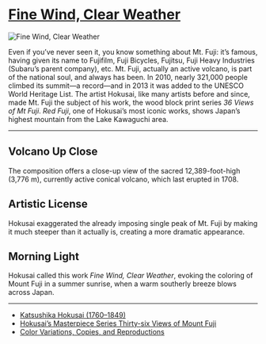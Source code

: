 # [Fine Wind, Clear Weather](http://artsmia.github.io/griot/#/o/7505)
![Fine Wind, Clear Weather](http://api.artsmia.org/images/7505/large.jpg)

Even if you’ve never seen it, you know something about Mt. Fuji: it’s famous, having given its name to Fujifilm, Fuji Bicycles, Fujitsu, Fuji Heavy Industries (Subaru’s parent company), etc. Mt. Fuji, actually an active volcano, is part of the national soul, and always has been. In 2010, nearly 321,000 people climbed its summit—a record—and in 2013 it was added to the UNESCO World Heritage List. The artist Hokusai, like many artists before and since, made Mt. Fuji the subject of his work, the wood block print series *36 Views of Mt Fuji*. *Red Fuji*, one of Hokusai’s most iconic works, shows Japan’s highest mountain from the Lake Kawaguchi area. 

---

## Volcano Up Close

The composition offers a close-up view of the sacred 12,389-foot-high (3,776 m), currently active conical volcano, which last erupted in 1708.

## Artistic License

Hokusai exaggerated the already imposing single peak of Mt. Fuji by making it much steeper than it actually is, creating a more dramatic appearance.

## Morning Light

Hokusai called this work *Fine Wind, Clear Weather*, evoking the coloring of Mount Fuji in a summer sunrise, when a warm southerly breeze blows across Japan.

---

* [Katsushika Hokusai (1760–1849)](../stories/katsushika-hokusai-1760-1849.md)
* [Hokusai’s Masterpiece Series Thirty-six Views of Mount Fuji](../stories/hokusai-s-masterpiece-series-thirty-six-views-of-mount-fuji.md)
* [Color Variations, Copies, and Reproductions](../stories/color-variations-copies-and-reproductions.md)

